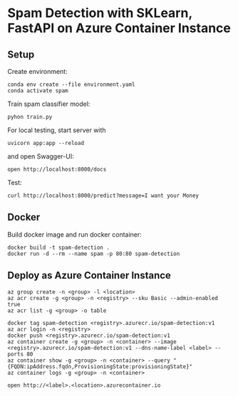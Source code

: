 # Spam Detection with SKLearn, FastAPI on Azure Container Instance

## Setup

Create environment:

    conda env create --file environment.yaml
    conda activate spam

Train spam classifier model:

    pyhon train.py

For local testing, start server with

    uvicorn app:app --reload

and open Swagger-UI:

    open http://localhost:8000/docs

Test:

    curl http://localhost:8000/predict?message=I want your Money

## Docker

Build docker image and run docker container:

    docker build -t spam-detection .
    docker run -d --rm --name spam -p 80:80 spam-detection

## Deploy as Azure Container Instance

    az group create -n <group> -l <location>
    az acr create -g <group> -n <registry> --sku Basic --admin-enabled true
    az acr list -g <group> -o table

    docker tag spam-detection <registry>.azurecr.io/spam-detection:v1
    az acr login -n <registry>
    docker push <registry>.azurecr.io/spam-detection:v1
    az container create -g <group> -n <container> --image <registry>.azurecr.io/spam-detection:v1 --dns-name-label <label> --ports 80
    az container show -g <group> -n <container> --query "{FQDN:ipAddress.fqdn,ProvisioningState:provisioningState}"
    az container logs -g <group> -n <container>

    open http://<label>.<location>.azurecontainer.io
